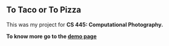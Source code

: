 ## To Taco or To Pizza

This was my project for <strong>CS 445: Computational Photography<strong>.

To know more go to the <a href="https://chicago-food.mintitmedia.com/about">demo page</a>
